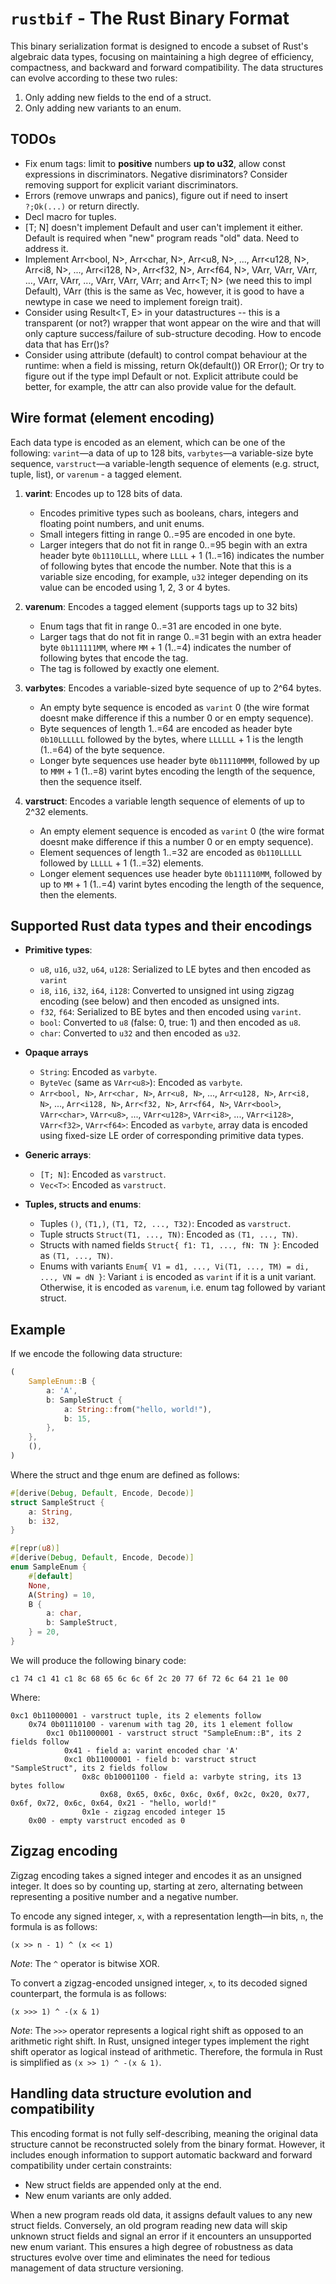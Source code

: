 # `rustbif` - The Rust Binary Format

This binary serialization format is designed to encode a subset of Rust's algebraic data types, focusing on maintaining a high degree of efficiency, compactness, and backward and forward compatibility. The data structures can evolve according to these two rules:
1. Only adding new fields to the end of a struct.
2. Only adding new variants to an enum.

## TODOs
* Fix enum tags: limit to **positive** numbers **up to u32**, allow const expressions in discriminators. Negative disriminators? Consider removing support for explicit variant discriminators.
* Errors (remove unwraps and panics), figure out if need to insert `?;Ok(...)` or return directly.
* Decl macro for tuples.
* [T; N] doesn't implement Default and user can't implement it either. Default is required when "new" program reads "old" data. Need to address it.
* Implement Arr<bool, N>, Arr<char, N>, Arr<u8, N>, ..., Arr<u128, N>, Arr<i8, N>, ..., Arr<i128, N>, Arr<f32, N>, Arr<f64, N>, VArr<bool>, VArr<char>, VArr<u8>, ..., VArr<u128>, VArr<i8>, ..., VArr<i128>, VArr<f32>, VArr<f64>; and Arr<T; N> (we need this to impl Default), VArr<T> (this is the same as Vec<T>, however, it is good to have a newtype in case we need to implement foreign trait).
* Consider using Result<T, E> in your datastructures -- this is a transparent (or not?) wrapper that wont appear on the wire and that will only capture success/failure of sub-structure decoding. How to encode data that has Err()s?
* Consider using attribute (default) to control compat behaviour at the runtime: when a field is missing, return Ok(default()) OR Error(); Or try to figure out if the type impl Default or not. Explicit attribute could be better, for example, the attr can also provide value for the default.


## Wire format (element encoding)

Each data type is encoded as an element, which can be one of the following: `varint`—a data of up to 128 bits, `varbytes`—a variable-size byte sequence, `varstruct`—a variable-length sequence of elements (e.g. struct, tuple, list), or `varenum` - a tagged element.

1. **varint**: Encodes up to 128 bits of data.
   - Encodes primitive types such as booleans, chars, integers and floating point numbers, and unit enums.
   - Small integers fitting in range 0..=95 are encoded in one byte.
   - Larger integers that do not fit in range 0..=95 begin with an extra header byte `0b1110LLLL`, where `LLLL` + 1 (1..=16) indicates the number of following bytes that encode the number. Note that this is a variable size encoding, for example, `u32` integer depending on its value can be encoded using 1, 2, 3 or 4 bytes.

4. **varenum**: Encodes a tagged element (supports tags up to 32 bits)
   - Enum tags that fit in range 0..=31 are encoded in one byte.
   - Larger tags that do not fit in range 0..=31 begin with an extra header byte `0b111111MM`, where `MM` + 1 (1..=4) indicates the number of following bytes that encode the tag.
   - The tag is followed by exactly one element.

2. **varbytes**: Encodes a variable-sized byte sequence of up to 2^64 bytes.
   - An empty byte sequence is encoded as `varint` 0 (the wire format doesnt make difference if this a number 0 or en empty sequence).
   - Byte sequences of length 1..=64 are encoded as header byte `0b10LLLLLL` followed by the bytes, where `LLLLLL` + 1 is the length (1..=64) of the byte sequence.
   - Longer byte sequences use header byte `0b11110MMM`, followed by up to `MMM` + 1 (1..=8) varint bytes encoding the length of the sequence, then the sequence itself.

3. **varstruct**: Encodes a variable length sequence of elements of up to 2^32 elements.
   - An empty element sequence is encoded as `varint` 0 (the wire format doesnt make difference if this a number 0 or en empty sequence).
   - Element sequences of length 1..=32 are encoded as `0b110LLLLL` followed by `LLLLL` + 1 (1..=32) elements.
   - Longer element sequences use header byte `0b111110MM`, followed by up to `MM` + 1 (1..=4) varint bytes encoding the length of the sequence, then the elements.

## Supported Rust data types and their encodings

- **Primitive types**:
  - `u8`, `u16`, `u32`, `u64`, `u128`: Serialized to LE bytes and then encoded as `varint`
  - `i8`, `i16`, `i32`, `i64`, `i128`: Converted to unsigned int using zigzag encoding (see below) and then encoded as unsigned ints.
  - `f32`, `f64`: Serialized to BE bytes and then encoded using `varint`.
  - `bool`: Converted to `u8` (false: 0, true: 1) and then encoded as `u8`.
  - `char`: Converted to `u32` and then encoded as `u32`.

- **Opaque arrays**
  - `String`: Encoded as `varbyte`.
  - `ByteVec` (same as `VArr<u8>`): Encoded as `varbyte`.
  - `Arr<bool, N>`, `Arr<char, N>`, `Arr<u8, N>`, ..., `Arr<u128, N>`, `Arr<i8, N>`, ..., `Arr<i128, N>`, `Arr<f32, N>`, `Arr<f64, N>`, `VArr<bool>`, `VArr<char>`, `VArr<u8>`, ..., `VArr<u128>`, `VArr<i8>`, ..., `VArr<i128>`, `VArr<f32>`, `VArr<f64>`: Encoded as `varbyte`, array data is encoded using fixed-size LE order of corresponding primitive data types.

- **Generic arrays**:
  - `[T; N]`: Encoded as `varstruct`.
  - `Vec<T>`: Encoded as `varstruct`.

- **Tuples, structs and enums**:
  - Tuples `()`, `(T1,)`, `(T1, T2, ..., T32)`: Encoded as `varstruct`.
  - Tuple structs `Struct(T1, ..., TN)`: Encoded as `(T1, ..., TN)`.
  - Structs with named fields `Struct{ f1: T1, ..., fN: TN }`: Encoded as `(T1, ..., TN)`.
  - Enums with variants `Enum{ V1 = d1, ..., Vi(T1, ..., TM) = di, ..., VN = dN }`: Variant `i` is encoded as `varint` if it is a unit variant. Otherwise, it is encoded as `varenum`, i.e. enum tag followed by variant struct.

## Example

If we encode the following data structure:

```rust
(
    SampleEnum::B {
        a: 'A',
        b: SampleStruct {
            a: String::from("hello, world!"),
            b: 15,
        },
    },
    (),
)
```

Where the struct and thge enum are defined as follows:

```rust
#[derive(Debug, Default, Encode, Decode)]
struct SampleStruct {
    a: String,
    b: i32,
}

#[repr(u8)]
#[derive(Debug, Default, Encode, Decode)]
enum SampleEnum {
    #[default]
    None,
    A(String) = 10,
    B {
        a: char,
        b: SampleStruct,
    } = 20,
}
```

We will produce the following binary code:

```
c1 74 c1 41 c1 8c 68 65 6c 6c 6f 2c 20 77 6f 72 6c 64 21 1e 00
```

Where:

```
0xc1 0b11000001 - varstruct tuple, its 2 elements follow
    0x74 0b01110100 - varenum with tag 20, its 1 element follow
        0xc1 0b11000001 - varstruct struct "SampleEnum::B", its 2 fields follow
            0x41 - field a: varint encoded char 'A'
            0xc1 0b11000001 - field b: varstruct struct "SampleStruct", its 2 fields follow
                0x8c 0b10001100 - field a: varbyte string, its 13 bytes follow
                    0x68, 0x65, 0x6c, 0x6c, 0x6f, 0x2c, 0x20, 0x77, 0x6f, 0x72, 0x6c, 0x64, 0x21 - "hello, world!"
                0x1e - zigzag encoded integer 15
    0x00 - empty varstruct encoded as 0
```

## Zigzag encoding

Zigzag encoding takes a signed integer and encodes it as an unsigned
integer. It does so by counting up, starting at zero, alternating
between representing a positive number and a negative number.

To encode any signed integer, `x`, with a representation length—in bits,
`n`, the formula is as follows:

```
(x >> n - 1) ^ (x << 1)
```

*Note*: The `^` operator is bitwise XOR.

To convert a zigzag-encoded unsigned integer, `x`, to its decoded signed
counterpart, the formula is as follows:

```
(x >>> 1) ^ -(x & 1)
```

*Note*: The `>>>` operator represents a logical right shift as opposed
to an arithmetic right shift. In Rust, unsigned integer types implement the
right shift operator as logical instead of arithmetic. Therefore, the
formula in Rust is simplified as `(x >> 1) ^ -(x & 1)`.

## Handling data structure evolution and compatibility

This encoding format is not fully self-describing, meaning the original data structure cannot be reconstructed solely from the binary format. However, it includes enough information to support automatic backward and forward compatibility under certain constraints:
- New struct fields are appended only at the end.
- New enum variants are only added.

When a new program reads old data, it assigns default values to any new struct fields. Conversely, an old program reading new data will skip unknown struct fields and signal an error if it encounters an unsupported new enum variant. This ensures a high degree of robustness as data structures evolve over time and eliminates the need for tedious management of data structure versioning.
